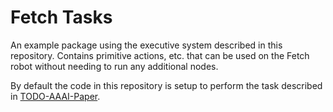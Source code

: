 # Fetch Tasks

An example package using the executive system described in this repository. Contains primitive actions, etc. that can be used on the Fetch robot without needing to run any additional nodes.

By default the code in this repository is setup to perform the task described in [TODO-AAAI-Paper](#).
